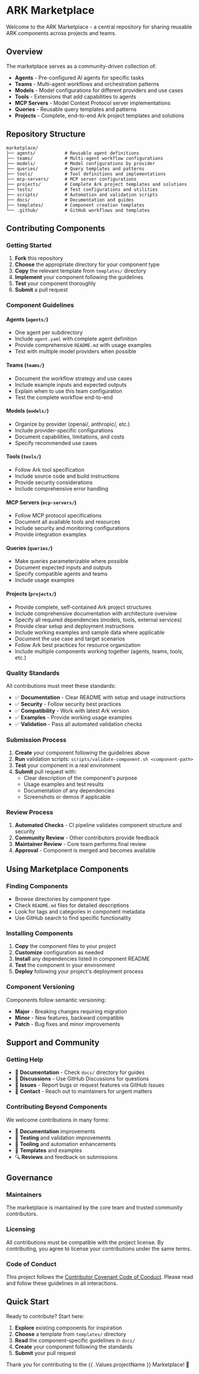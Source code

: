 # ARK Marketplace

Welcome to the ARK Marketplace - a central repository for sharing reusable ARK components across projects and teams.

## Overview

The marketplace serves as a community-driven collection of:

- **Agents** - Pre-configured AI agents for specific tasks
- **Teams** - Multi-agent workflows and orchestration patterns
- **Models** - Model configurations for different providers and use cases
- **Tools** - Extensions that add capabilities to agents
- **MCP Servers** - Model Context Protocol server implementations
- **Queries** - Reusable query templates and patterns
- **Projects** - Complete, end-to-end Ark project templates and solutions

## Repository Structure

```
marketplace/
├── agents/           # Reusable agent definitions
├── teams/            # Multi-agent workflow configurations
├── models/           # Model configurations by provider
├── queries/          # Query templates and patterns
├── tools/            # Tool definitions and implementations
├── mcp-servers/      # MCP server configurations
├── projects/         # Complete Ark project templates and solutions
├── tests/            # Test configurations and utilities
├── scripts/          # Automation and validation scripts
├── docs/             # Documentation and guides
├── templates/        # Component creation templates
└── .github/          # GitHub workflows and templates
```

## Contributing Components

### Getting Started

1. **Fork** this repository
2. **Choose** the appropriate directory for your component type
3. **Copy** the relevant template from `templates/` directory
4. **Implement** your component following the guidelines
5. **Test** your component thoroughly
6. **Submit** a pull request

### Component Guidelines

#### Agents (`agents/`)

- One agent per subdirectory
- Include `agent.yaml` with complete agent definition
- Provide comprehensive `README.md` with usage examples
- Test with multiple model providers when possible

#### Teams (`teams/`)

- Document the workflow strategy and use cases
- Include example inputs and expected outputs
- Explain when to use this team configuration
- Test the complete workflow end-to-end

#### Models (`models/`)

- Organize by provider (openai/, anthropic/, etc.)
- Include provider-specific configurations
- Document capabilities, limitations, and costs
- Specify recommended use cases

#### Tools (`tools/`)

- Follow Ark tool specification
- Include source code and build instructions
- Provide security considerations
- Include comprehensive error handling

#### MCP Servers (`mcp-servers/`)

- Follow MCP protocol specifications
- Document all available tools and resources
- Include security and monitoring configurations
- Provide integration examples

#### Queries (`queries/`)

- Make queries parameterizable where possible
- Document expected inputs and outputs
- Specify compatible agents and teams
- Include usage examples

#### Projects (`projects/`)

- Provide complete, self-contained Ark project structures
- Include comprehensive documentation with architecture overview
- Specify all required dependencies (models, tools, external services)
- Provide clear setup and deployment instructions
- Include working examples and sample data where applicable
- Document the use case and target scenarios
- Follow Ark best practices for resource organization
- Include multiple components working together (agents, teams, tools, etc.)

### Quality Standards

All contributions must meet these standards:

- ✅ **Documentation** - Clear README with setup and usage instructions
- ✅ **Security** - Follow security best practices
- ✅ **Compatibility** - Work with latest Ark version
- ✅ **Examples** - Provide working usage examples
- ✅ **Validation** - Pass all automated validation checks

### Submission Process

1. **Create** your component following the guidelines above
2. **Run** validation scripts: `scripts/validate-component.sh <component-path>`
3. **Test** your component in a real environment
4. **Submit** pull request with:
   - Clear description of the component's purpose
   - Usage examples and test results
   - Documentation of any dependencies
   - Screenshots or demos if applicable

### Review Process

1. **Automated Checks** - CI pipeline validates component structure and security
2. **Community Review** - Other contributors provide feedback
3. **Maintainer Review** - Core team performs final review
4. **Approval** - Component is merged and becomes available

## Using Marketplace Components

### Finding Components

- Browse directories by component type
- Check `README.md` files for detailed descriptions
- Look for tags and categories in component metadata
- Use GitHub search to find specific functionality

### Installing Components

1. **Copy** the component files to your project
2. **Customize** configuration as needed
3. **Install** any dependencies listed in component README
4. **Test** the component in your environment
5. **Deploy** following your project's deployment process

### Component Versioning

Components follow semantic versioning:

- **Major** - Breaking changes requiring migration
- **Minor** - New features, backward compatible
- **Patch** - Bug fixes and minor improvements

## Support and Community

### Getting Help

- 📖 **Documentation** - Check `docs/` directory for guides
- 💬 **Discussions** - Use GitHub Discussions for questions
- 🐛 **Issues** - Report bugs or request features via GitHub Issues
- 📧 **Contact** - Reach out to maintainers for urgent matters

### Contributing Beyond Components

We welcome contributions in many forms:

- 📝 **Documentation** improvements
- 🧪 **Testing** and validation improvements
- 🔧 **Tooling** and automation enhancements
- 🎨 **Templates** and examples
- 🔍 **Reviews** and feedback on submissions

## Governance

### Maintainers

The marketplace is maintained by the core team and trusted community contributors.

### Licensing

All contributions must be compatible with the project license. By contributing, you agree to license your contributions under the same terms.

### Code of Conduct

This project follows the [Contributor Covenant Code of Conduct](CODE_OF_CONDUCT.md). Please read and follow these guidelines in all interactions.

## Quick Start

Ready to contribute? Start here:

1. **Explore** existing components for inspiration
2. **Choose** a template from `templates/` directory
3. **Read** the component-specific guidelines in `docs/`
4. **Create** your component following the standards
5. **Submit** your pull request

Thank you for contributing to the {{ .Values.projectName }} Marketplace! 🚀
